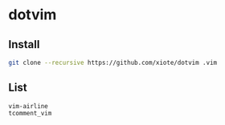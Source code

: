 # dotvim

## Install
```bash
git clone --recursive https://github.com/xiote/dotvim .vim
```

## List
```
vim-airline
tcomment_vim
```
